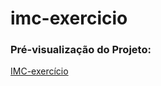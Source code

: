# imc-exercicio

### Pré-visualização do Projeto:
[IMC-exercício](https://imc-exercicio.netlify.app/)
